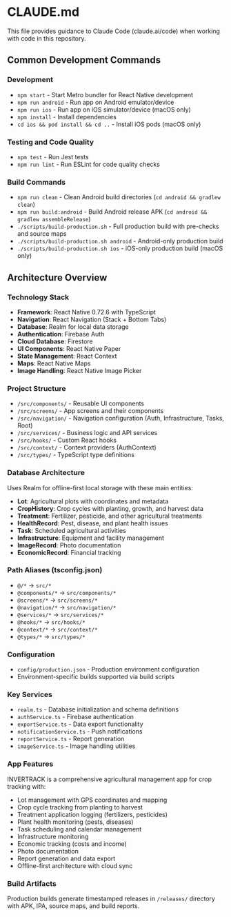 # CLAUDE.md

This file provides guidance to Claude Code (claude.ai/code) when working with code in this repository.

## Common Development Commands

### Development
- `npm start` - Start Metro bundler for React Native development
- `npm run android` - Run app on Android emulator/device
- `npm run ios` - Run app on iOS simulator/device (macOS only)
- `npm install` - Install dependencies
- `cd ios && pod install && cd ..` - Install iOS pods (macOS only)

### Testing and Code Quality
- `npm test` - Run Jest tests
- `npm run lint` - Run ESLint for code quality checks

### Build Commands
- `npm run clean` - Clean Android build directories (`cd android && gradlew clean`)
- `npm run build:android` - Build Android release APK (`cd android && gradlew assembleRelease`)
- `./scripts/build-production.sh` - Full production build with pre-checks and source maps
- `./scripts/build-production.sh android` - Android-only production build
- `./scripts/build-production.sh ios` - iOS-only production build (macOS only)

## Architecture Overview

### Technology Stack
- **Framework**: React Native 0.72.6 with TypeScript
- **Navigation**: React Navigation (Stack + Bottom Tabs)
- **Database**: Realm for local data storage
- **Authentication**: Firebase Auth
- **Cloud Database**: Firestore
- **UI Components**: React Native Paper
- **State Management**: React Context
- **Maps**: React Native Maps
- **Image Handling**: React Native Image Picker

### Project Structure
- `/src/components/` - Reusable UI components
- `/src/screens/` - App screens and their components
- `/src/navigation/` - Navigation configuration (Auth, Infrastructure, Tasks, Root)
- `/src/services/` - Business logic and API services
- `/src/hooks/` - Custom React hooks
- `/src/context/` - Context providers (AuthContext)
- `/src/types/` - TypeScript type definitions

### Database Architecture
Uses Realm for offline-first local storage with these main entities:
- **Lot**: Agricultural plots with coordinates and metadata
- **CropHistory**: Crop cycles with planting, growth, and harvest data
- **Treatment**: Fertilizer, pesticide, and other agricultural treatments
- **HealthRecord**: Pest, disease, and plant health issues
- **Task**: Scheduled agricultural activities
- **Infrastructure**: Equipment and facility management
- **ImageRecord**: Photo documentation
- **EconomicRecord**: Financial tracking

### Path Aliases (tsconfig.json)
- `@/*` → `src/*`
- `@components/*` → `src/components/*`
- `@screens/*` → `src/screens/*`
- `@navigation/*` → `src/navigation/*`
- `@services/*` → `src/services/*`
- `@hooks/*` → `src/hooks/*`
- `@context/*` → `src/context/*`
- `@types/*` → `src/types/*`

### Configuration
- `config/production.json` - Production environment configuration
- Environment-specific builds supported via build scripts

### Key Services
- `realm.ts` - Database initialization and schema definitions
- `authService.ts` - Firebase authentication
- `exportService.ts` - Data export functionality
- `notificationService.ts` - Push notifications
- `reportService.ts` - Report generation
- `imageService.ts` - Image handling utilities

### App Features
INVERTRACK is a comprehensive agricultural management app for crop tracking with:
- Lot management with GPS coordinates and mapping
- Crop cycle tracking from planting to harvest
- Treatment application logging (fertilizers, pesticides)
- Plant health monitoring (pests, diseases)
- Task scheduling and calendar management
- Infrastructure monitoring
- Economic tracking (costs and income)
- Photo documentation
- Report generation and data export
- Offline-first architecture with cloud sync

### Build Artifacts
Production builds generate timestamped releases in `/releases/` directory with APK, IPA, source maps, and build reports.